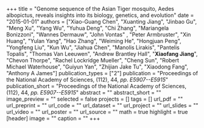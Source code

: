 +++
title = "Genome sequence of the Asian Tiger mosquito, Aedes albopictus, reveals insights into its biology, genetics, and evolution"
date = "2015-01-01"
authors = ["Xiao-Guang Chen", "Xuanting Jiang", "Jinbao Gu", "Meng Xu", "Yang Wu", "Yuhua Deng", "Chi Zhang", "Mariangela Bonizzoni", "Wannes Dermauw", "John Vontas" , "Peter Armbruster", "Xin Huang", "Yulan Yang", "Hao Zhang", "Weiming He", "Hongjuan Peng", "Yongfeng Liu", "Kun Wu", "Jiahua Chen", "Manolis Lirakis", "Pantelis Topalis", "Thomas Van Leeuwen", "Andrew Brantley Hall", "**Xiaofang Jiang**", "Chevon Thorpe", "Rachel Lockridge Mueller", "Cheng Sun", "Robert Michael Waterhouse", "Guiyun Yan", "Zhijian Jake Tu", "Xiaodong Fang", "Anthony A James"]
publication_types = ["2"]
publication = "Proceedings of the National Academy of Sciences, (112), 44, _pp. E5907--E5915_"
publication_short = "Proceedings of the National Academy of Sciences, (112), 44, _pp. E5907--E5915_"
abstract = ""
abstract_short = ""
image_preview = ""
selected = false
projects = []
tags = []
url_pdf = ""
url_preprint = ""
url_code = ""
url_dataset = ""
url_project = ""
url_slides = ""
url_video = ""
url_poster = ""
url_source = ""
math = true
highlight = true
[header]
image = ""
caption = ""
+++
